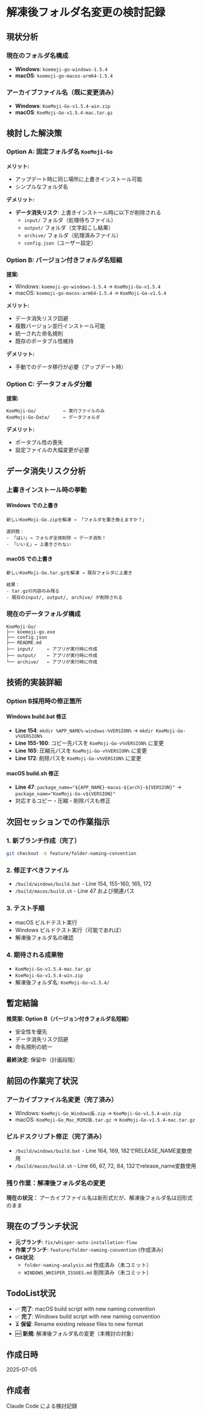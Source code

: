 # 解凍後フォルダ名変更の検討記録

## 現状分析

### 現在のフォルダ名構成
- **Windows**: `koemoji-go-windows-1.5.4`
- **macOS**: `koemoji-go-macos-arm64-1.5.4`

### アーカイブファイル名（既に変更済み）
- **Windows**: `KoeMoji-Go-v1.5.4-win.zip`
- **macOS**: `KoeMoji-Go-v1.5.4-mac.tar.gz`

## 検討した解決策

### Option A: 固定フォルダ名 `KoeMoji-Go`
**メリット:**
- アップデート時に同じ場所に上書きインストール可能
- シンプルなフォルダ名

**デメリット:**
- **データ消失リスク**: 上書きインストール時に以下が削除される
  - `input/` フォルダ（処理待ちファイル）
  - `output/` フォルダ（文字起こし結果）
  - `archive/` フォルダ（処理済みファイル）
  - `config.json`（ユーザー設定）

### Option B: バージョン付きフォルダ名短縮
**提案:**
- Windows: `koemoji-go-windows-1.5.4` → `KoeMoji-Go-v1.5.4`
- macOS: `koemoji-go-macos-arm64-1.5.4` → `KoeMoji-Go-v1.5.4`

**メリット:**
- データ消失リスク回避
- 複数バージョン並行インストール可能
- 統一された命名規則
- 既存のポータブル性維持

**デメリット:**
- 手動でのデータ移行が必要（アップデート時）

### Option C: データフォルダ分離
**提案:**
```
KoeMoji-Go/          ← 実行ファイルのみ
KoeMoji-Go-Data/     ← データフォルダ
```

**デメリット:**
- ポータブル性の喪失
- 設定ファイルの大幅変更が必要

## データ消失リスク分析

### 上書きインストール時の挙動

#### Windows での上書き
```
新しいKoeMoji-Go.zipを解凍 → 「フォルダを置き換えますか？」

選択肢：
- 「はい」→ フォルダ全体削除 → データ消失！
- 「いいえ」→ 上書きされない
```

#### macOS での上書き
```
新しいKoeMoji-Go.tar.gzを解凍 → 既存フォルダに上書き

結果：
- tar.gzの内容のみ残る
- 既存のinput/, output/, archive/ が削除される
```

### 現在のデータフォルダ構成
```
KoeMoji-Go/
├── koemoji-go.exe
├── config.json
├── README.md
├── input/     ← アプリが実行時に作成
├── output/    ← アプリが実行時に作成
└── archive/   ← アプリが実行時に作成
```

## 技術的実装詳細

### Option B採用時の修正箇所

#### Windows build.bat 修正
- **Line 154**: `mkdir %APP_NAME%-windows-%VERSION%` → `mkdir KoeMoji-Go-v%VERSION%`
- **Line 155-160**: コピー先パスを `KoeMoji-Go-v%VERSION%` に変更
- **Line 165**: 圧縮元パスを `KoeMoji-Go-v%VERSION%` に変更
- **Line 172**: 削除パスを `KoeMoji-Go-v%VERSION%` に変更

#### macOS build.sh 修正
- **Line 47**: `package_name="${APP_NAME}-macos-${arch}-${VERSION}"` → `package_name="KoeMoji-Go-v${VERSION}"`
- 対応するコピー・圧縮・削除パスも修正

## 次回セッションでの作業指示

### 1. 新ブランチ作成（完了）
```bash
git checkout -b feature/folder-naming-convention
```

### 2. 修正すべきファイル
- `/build/windows/build.bat` - Line 154, 155-160, 165, 172
- `/build/macos/build.sh` - Line 47 および関連パス

### 3. テスト手順
- macOS ビルドテスト実行
- Windows ビルドテスト実行（可能であれば）
- 解凍後フォルダ名の確認

### 4. 期待される成果物
- `KoeMoji-Go-v1.5.4-mac.tar.gz`
- `KoeMoji-Go-v1.5.4-win.zip`
- 解凍後フォルダ名: `KoeMoji-Go-v1.5.4/`

## 暫定結論

**推奨案: Option B（バージョン付きフォルダ名短縮）**
- 安全性を優先
- データ消失リスク回避
- 命名規則の統一

**最終決定**: 保留中（計画段階）

## 前回の作業完了状況

### アーカイブファイル名変更（完了済み）
- Windows: `KoeMoji-Go_Windows版.zip` → `KoeMoji-Go-v1.5.4-win.zip`
- macOS: `KoeMoji-Go_Mac_M1M2版.tar.gz` → `KoeMoji-Go-v1.5.4-mac.tar.gz`

### ビルドスクリプト修正（完了済み）
- `/build/windows/build.bat` - Line 164, 169, 182でRELEASE_NAME変数使用
- `/build/macos/build.sh` - Line 66, 67, 72, 84, 132でrelease_name変数使用

### 残り作業：解凍後フォルダ名の変更
**現在の状況：** アーカイブファイル名は新形式だが、解凍後フォルダ名は旧形式のまま

## 現在のブランチ状況
- **元ブランチ**: `fix/whisper-auto-installation-flow`
- **作業ブランチ**: `feature/folder-naming-convention` (作成済み)
- **Git状況**: 
  - `folder-naming-analysis.md` 作成済み（未コミット）
  - `WINDOWS_WHISPER_ISSUES.md` 削除済み（未コミット）

## TodoList状況
- ✅ **完了**: macOS build script with new naming convention
- ✅ **完了**: Windows build script with new naming convention  
- ⏳ **保留**: Rename existing release files to new format
- 🆕 **新規**: 解凍後フォルダ名の変更（本検討の対象）

## 作成日時
2025-07-05

## 作成者
Claude Code による検討記録